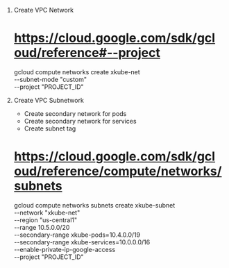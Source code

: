 1. Create VPC Network
    # https://cloud.google.com/sdk/gcloud/reference#--project
    gcloud compute networks create xkube-net \
      --subnet-mode "custom" \
      --project "PROJECT_ID"

2. Create VPC Subnetwork
    - Create secondary network for pods
    - Create secondary network for services
    - Create subnet tag
    # https://cloud.google.com/sdk/gcloud/reference/compute/networks/subnets
    gcloud compute networks subnets create xkube-subnet \
      --network "xkube-net" \
      --region "us-central1" \
      --range 10.5.0.0/20 \
      --secondary-range xkube-pods=10.4.0.0/19 \
      --secondary-range xkube-services=10.0.0.0/16 \
      --enable-private-ip-google-access \
      --project "PROJECT_ID"